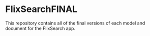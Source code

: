 # FlixSearchFINAL
This repository contains all of the final versions of each model and document for the FlixSearch app.
